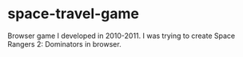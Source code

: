 # space-travel-game
Browser game I developed in 2010-2011. I was trying to create Space Rangers 2: Dominators in browser.
